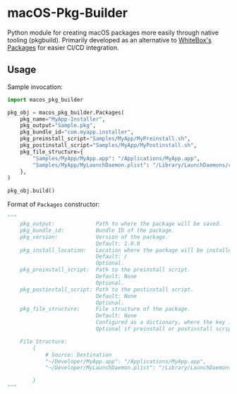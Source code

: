 # macOS-Pkg-Builder

Python module for creating macOS packages more easily through native tooling (pkgbuild). Primarily developed as an alternative to [WhiteBox's Packages](http://s.sudre.free.fr/Software/Packages/about.html) for easier CI/CD integration.


## Usage

Sample invocation:
```py
import macos_pkg_builder

pkg_obj = macos_pkg_builder.Packages(
    pkg_name="MyApp-Installer",
    pkg_output="Sample.pkg",
    pkg_bundle_id="com.myapp.installer",
    pkg_preinstall_script="Samples/MyApp/MyPreinstall.sh",
    pkg_postinstall_script="Samples/MyApp/MyPostinstall.sh",
    pkg_file_structure={
        "Samples/MyApp/MyApp.app": "/Applications/MyApp.app",
        "Samples/MyApp/MyLaunchDaemon.plist": "/Library/LaunchDaemons/com.myapp.plist",
    },
)

pkg_obj.build()
```


Format of `Packages` constructor:
```py
"""
    pkg_output:             Path to where the package will be saved.
    pkg_bundle_id:          Bundle ID of the package.
    pkg_version:            Version of the package.
                            Default: 1.0.0
    pkg_install_location:   Location where the package will be installed.
                            Default: /
                            Optional.
    pkg_preinstall_script:  Path to the preinstall script.
                            Default: None
                            Optional.
    pkg_postinstall_script: Path to the postinstall script.
                            Default: None
                            Optional.
    pkg_file_structure:     File structure of the package.
                            Default: None
                            Configured as a dictionary, where the key is the source file and the value is the destination.
                            Optional if preinstall or postinstall scripts are provided.

    File Structure:
        {
            # Source: Destination
            "~/Developer/MyApp.app": "/Applications/MyApp.app",
            "~/Developer/MyLaunchDaemon.plist": "/Library/LaunchDaemons/com.myapp.plist",

        }
"""
```